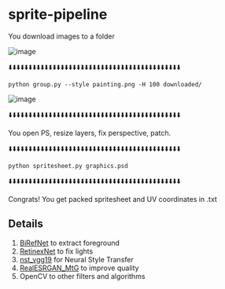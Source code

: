 # sprite-pipeline

You download images to a folder

![image](https://github.com/user-attachments/assets/c9571d74-167c-444a-85c0-de09c9c78eb6)

⬇️⬇️⬇️⬇️⬇️⬇️⬇️⬇️⬇️⬇️⬇️⬇️⬇️⬇️⬇️⬇️⬇️⬇️⬇️⬇️⬇️⬇️⬇️⬇️⬇️⬇️⬇️⬇️⬇️⬇️⬇️⬇️⬇️⬇️⬇️⬇️⬇️⬇️⬇️⬇️⬇️⬇️⬇️

`python group.py --style painting.png -H 100 downloaded/`

![image](https://github.com/user-attachments/assets/f78390a6-6737-4d33-bf24-3554721d5bdd)

⬇️⬇️⬇️⬇️⬇️⬇️⬇️⬇️⬇️⬇️⬇️⬇️⬇️⬇️⬇️⬇️⬇️⬇️⬇️⬇️⬇️⬇️⬇️⬇️⬇️⬇️⬇️⬇️⬇️⬇️⬇️⬇️⬇️⬇️⬇️⬇️⬇️⬇️⬇️⬇️⬇️⬇️⬇️

You open PS, resize layers, fix perspective, patch.

⬇️⬇️⬇️⬇️⬇️⬇️⬇️⬇️⬇️⬇️⬇️⬇️⬇️⬇️⬇️⬇️⬇️⬇️⬇️⬇️⬇️⬇️⬇️⬇️⬇️⬇️⬇️⬇️⬇️⬇️⬇️⬇️⬇️⬇️⬇️⬇️⬇️⬇️⬇️⬇️⬇️⬇️⬇️

`python spritesheet.py graphics.psd`

⬇️⬇️⬇️⬇️⬇️⬇️⬇️⬇️⬇️⬇️⬇️⬇️⬇️⬇️⬇️⬇️⬇️⬇️⬇️⬇️⬇️⬇️⬇️⬇️⬇️⬇️⬇️⬇️⬇️⬇️⬇️⬇️⬇️⬇️⬇️⬇️⬇️⬇️⬇️⬇️⬇️⬇️⬇️

Congrats! You get packed spritesheet and UV coordinates in .txt

## Details

1. [BiRefNet](https://huggingface.co/ZhengPeng7/BiRefNet) to extract foreground
2. [RetinexNet](https://github.com/weichen582/RetinexNet) to fix lights
3. [nst_vgg19](https://github.com/alexanderbrodko/nst_vgg19) for Neural Style Transfer
4. [RealESRGAN_MtG](https://huggingface.co/rullaf/RealESRGAN_MtG) to improve quality
5. OpenCV to other filters and algorithms
